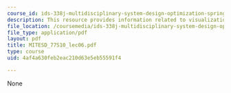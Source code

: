 ```yaml
---
course_id: ids-338j-multidisciplinary-system-design-optimization-spring-2010
description: This resource provides information related to visualization.
file_location: /coursemedia/ids-338j-multidisciplinary-system-design-optimization-spring-2010/4af4a630feb2eac210d63e5eb55591f4_MITESD_77S10_lec06.pdf
file_type: application/pdf
layout: pdf
title: MITESD_77S10_lec06.pdf
type: course
uid: 4af4a630feb2eac210d63e5eb55591f4

---
```

None